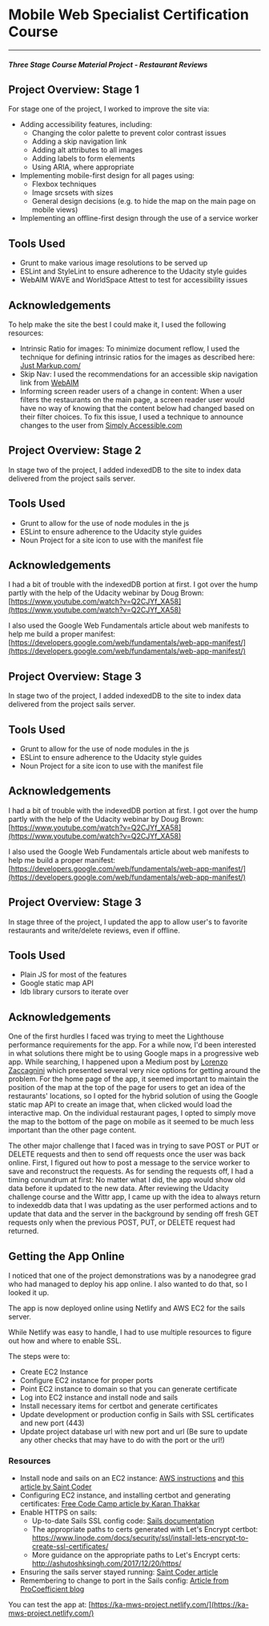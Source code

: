 # Mobile Web Specialist Certification Course
---
#### _Three Stage Course Material Project - Restaurant Reviews_

## Project Overview: Stage 1

For stage one of the project, I worked to improve the site via:

- Adding accessibility features, including:
  - Changing the color palette to prevent color contrast issues
  - Adding a skip navigation link
  - Adding alt attributes to all images
  - Adding labels to form elements
  - Using ARIA, where appropriate
- Implementing mobile-first design for all pages using:
  - Flexbox techniques
  - Image srcsets with sizes
  - General design decisions (e.g. to hide the map on the main page on mobile views)
- Implementing an offline-first design through the use of a service worker

## Tools Used

- Grunt to make various image resolutions to be served up
- ESLint and StyleLint to ensure adherence to the Udacity style guides
- WebAIM WAVE and WorldSpace Attest to test for accessibility issues

## Acknowledgements

To help make the site the best I could make it, I used the following resources:

- Intrinsic Ratio for images: To minimize document reflow, I used the technique for defining intrinsic ratios for the images as described here: [Just Markup.com/](https://justmarkup.com/log/2015/11/definining-aspect-ratio-to-prevent-reflow/)
- Skip Nav: I used the recommendations for an accessible skip navigation link from [WebAIM](https://webaim.org/techniques/css/invisiblecontent/#skipnavlink)
- Informing screen reader users of a change in content: When a user filters the restaurants on the main page, a screen reader user would have no way of knowing that the content below had changed based on their filter choices. To fix this issue, I used a technique to announce changes to the user from [Simply Accessible.com](https://simplyaccessible.com/article/spangular-accessibility/#aria)

## Project Overview: Stage 2

In stage two of the project, I added indexedDB to the site to index data delivered from the project sails server.

## Tools Used

- Grunt to allow for the use of node modules in the js
- ESLint to ensure adherence to the Udacity style guides
- Noun Project for a site icon to use with the manifest file

## Acknowledgements

I had a bit of trouble with the indexedDB portion at first. I got over the hump partly with the help of the Udacity webinar by Doug Brown: [https://www.youtube.com/watch?v=Q2CJYf_XA58](https://www.youtube.com/watch?v=Q2CJYf_XA58)

I also used the Google Web Fundamentals article about web manifests to help me build a proper manifest: [https://developers.google.com/web/fundamentals/web-app-manifest/](https://developers.google.com/web/fundamentals/web-app-manifest/)

## Project Overview: Stage 3

In stage two of the project, I added indexedDB to the site to index data delivered from the project sails server.

## Tools Used

- Grunt to allow for the use of node modules in the js
- ESLint to ensure adherence to the Udacity style guides
- Noun Project for a site icon to use with the manifest file

## Acknowledgements

I had a bit of trouble with the indexedDB portion at first. I got over the hump partly with the help of the Udacity webinar by Doug Brown: [https://www.youtube.com/watch?v=Q2CJYf_XA58](https://www.youtube.com/watch?v=Q2CJYf_XA58)

I also used the Google Web Fundamentals article about web manifests to help me build a proper manifest: [https://developers.google.com/web/fundamentals/web-app-manifest/](https://developers.google.com/web/fundamentals/web-app-manifest/)

## Project Overview: Stage 3

In stage three of the project, I updated the app to allow user's to favorite restaurants and write/delete reviews, even if offline.

## Tools Used

- Plain JS for most of the features
- Google static map API
- Idb library cursors to iterate over

## Acknowledgements

One of the first hurdles I faced was trying to meet the Lighthouse performance requirements for the app. For a while now, I'd been interested in what solutions there might be to using Google maps in a progressive web app. While searching, I happened upon a Medium post by [Lorenzo Zaccagnini](https://medium.com/@lorenzozaccagnini/improve-google-map-performance-in-your-pwa-fe24a6b3a37b) which presented several very nice options for getting around the problem. For the home page of the app, it seemed important to maintain the position of the map at the top of the page for users to get an idea of the restaurants' locations, so I opted for the hybrid solution of using the Google static map API to create an image that, when clicked would load the interactive map. On the individual restaurant pages, I opted to simply move the map to the bottom of the page on mobile as it seemed to be much less important than the other page content.

The other major challenge that I faced was in trying to save POST or PUT or DELETE requests and then to send off requests once the user was back online. First, I figured out how to post a message to the service worker to save and reconstruct the requests. As for sending the requests off, I had a timing conundrum at first: No matter what I did, the app would show old data before it updated to the new data. After reviewing the Udacity challenge course and the Wittr app, I came up with the idea to always return to indexeddb data that I was updating as the user performed actions and to update that data and the server in the background by sending off fresh GET requests only when the previous POST, PUT, or DELETE request had returned.

## Getting the App Online

I noticed that one of the project demonstrations was by a nanodegree grad who had managed to deploy his app online. I also wanted to do that, so I looked it up.

The app is now deployed online using Netlify and AWS EC2 for the sails server.

While Netlify was easy to handle, I had to use multiple resources to figure out how and where to enable SSL.

The steps were to:

- Create EC2 Instance
- Configure EC2 instance for proper ports
- Point EC2 instance to domain so that you can generate certificate
- Log into EC2 instance and install node and sails
- Install necessary items for certbot and generate certificates
- Update development or production config in Sails with SSL certificates and new port (443)
- Update project database url with new port and url (Be sure to update any other checks that may have to do with the port or the url!)

### Resources

- Install node and sails on an EC2 instance: [AWS instructions](https://docs.aws.amazon.com/sdk-for-javascript/v2/developer-guide/setting-up-node-on-ec2-instance.html) and [this article by Saint Coder](https://saintcoder.wordpress.com/2014/05/29/deploying-sails-js-web-application-on-aws-ec2-instance/)
- Configuring EC2 instance, and installing certbot and generating certificates: [Free Code Camp article by Karan Thakkar](https://medium.freecodecamp.org/going-https-on-amazon-ec2-ubuntu-14-04-with-lets-encrypt-certbot-on-nginx-696770649e76)
- Enable HTTPS on sails:
  - Up-to-date Sails SSL config code: [Sails documentation](https://sailsjs.com/documentation/reference/configuration/sails-config)
  - The appropriate paths to certs generated with Let's Encrypt certbot: https://www.linode.com/docs/security/ssl/install-lets-encrypt-to-create-ssl-certificates/
  - More guidance on the appropriate paths to Let's Encrypt certs: http://ashutoshksingh.com/2017/12/20/https/
 - Ensuring the sails server stayed running: [Saint Coder article](https://saintcoder.wordpress.com/2014/05/29/deploying-sails-js-web-application-on-aws-ec2-instance/)
 - Remembering to change to port in the Sails config: [Article from ProCoefficient blog](http://www.procoefficient.com/blog/implementing-https-in-sailsjs-the-right-way/)

 You can test the app at: [https://ka-mws-project.netlify.com/](https://ka-mws-project.netlify.com/)
